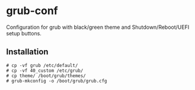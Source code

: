 # grub-conf

Configuration for grub with black/green theme and Shutdown/Reboot/UEFI setup buttons.

## Installation
```
# cp -vf grub /etc/default/
# cp -vf 40_custom /etc/grub/
# cp theme/ /boot/grub/themes/
# grub-mkconfig -o /boot/grub/grub.cfg
```
